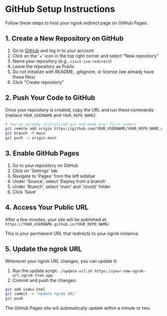 # GitHub Setup Instructions

Follow these steps to host your ngrok redirect page on GitHub Pages:

## 1. Create a New Repository on GitHub

1. Go to [GitHub](https://github.com/) and log in to your account
2. Click on the '+' icon in the top right corner and select "New repository"
3. Name your repository (e.g., `cisco-ise-redirect`)
4. Leave the repository as Public
5. Do not initialize with README, .gitignore, or license (we already have these files)
6. Click "Create repository"

## 2. Push Your Code to GitHub

Once your repository is created, copy the URL and run these commands (replace `YOUR_USERNAME` and `YOUR_REPO_NAME`):

```bash
# You've already initialized git and made your first commit
git remote add origin https://github.com/YOUR_USERNAME/YOUR_REPO_NAME.git
git branch -M main
git push -u origin main
```

## 3. Enable GitHub Pages

1. Go to your repository on GitHub
2. Click on 'Settings' tab
3. Navigate to 'Pages' from the left sidebar
4. Under 'Source', select 'Deploy from a branch'
5. Under 'Branch', select 'main' and '/(root)' folder
6. Click 'Save'

## 4. Access Your Public URL

After a few minutes, your site will be published at:
`https://YOUR_USERNAME.github.io/YOUR_REPO_NAME/`

This is your permanent URL that redirects to your ngrok instance.

## 5. Update the ngrok URL

Whenever your ngrok URL changes, you can update it:

1. Run the update script: `./update-url.sh https://your-new-ngrok-url.ngrok-free.app`
2. Commit and push the changes:
```bash
git add index.html
git commit -m "Update ngrok URL"
git push
```

The GitHub Pages site will automatically update within a minute or two. 